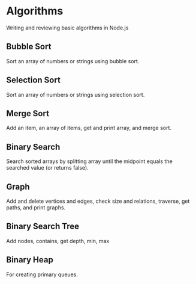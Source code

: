 # Algorithms
Writing and reviewing basic algorithms in Node.js

## Bubble Sort
Sort an array of numbers or strings using bubble sort.

## Selection Sort
Sort an array of numbers or strings using selection sort.

## Merge Sort
Add an item, an array of items, get and print array, and merge sort.

## Binary Search
Search sorted arrays by splitting array until the midpoint equals the searched value (or returns false).

## Graph
Add and delete vertices and edges, check size and relations, traverse, get paths, and print graphs.

## Binary Search Tree
Add nodes, contains, get depth, min, max

## Binary Heap
For creating primary queues.





